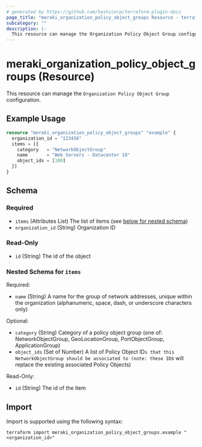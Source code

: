 ```yaml
---
# generated by https://github.com/hashicorp/terraform-plugin-docs
page_title: "meraki_organization_policy_object_groups Resource - terraform-provider-meraki"
subcategory: ""
description: |-
  This resource can manage the Organization Policy Object Group configuration.
---
```


# meraki_organization_policy_object_groups (Resource)

This resource can manage the `Organization Policy Object Group` configuration.

## Example Usage

```terraform
resource "meraki_organization_policy_object_groups" "example" {
  organization_id = "123456"
  items = [{
    category   = "NetworkObjectGroup"
    name       = "Web Servers - Datacenter 10"
    object_ids = [100]
  }]
}
```

<!-- schema generated by tfplugindocs -->
## Schema

### Required

- `items` (Attributes List) The list of items (see [below for nested schema](#nestedatt--items))
- `organization_id` (String) Organization ID

### Read-Only

- `id` (String) The id of the object

<a id="nestedatt--items"></a>
### Nested Schema for `items`

Required:

- `name` (String) A name for the group of network addresses, unique within the organization (alphanumeric, space, dash, or underscore characters only)

Optional:

- `category` (String) Category of a policy object group (one of: NetworkObjectGroup, GeoLocationGroup, PortObjectGroup, ApplicationGroup)
- `object_ids` (Set of Number) A list of Policy Object ID`s that this NetworkObjectGroup should be associated to (note: these ID`s will replace the existing associated Policy Objects)

Read-Only:

- `id` (String) The id of the item

## Import

Import is supported using the following syntax:

```shell
terraform import meraki_organization_policy_object_groups.example "<organization_id>"
```
